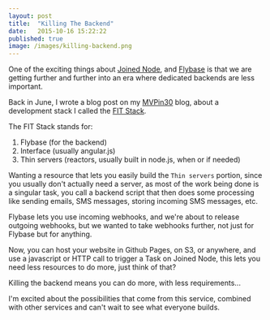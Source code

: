 ```yaml
---
layout: post
title:  "Killing The Backend"
date:   2015-10-16 15:22:22
published: true
image: /images/killing-backend.png
---
```


One of the exciting things about [Joined Node](https://joinednode.com), and [Flybase](https://flybase.io) is that we are getting further and further into an era where dedicated backends are less important.

Back in June, I wrote a blog post on my [MVPin30](http://mvpin30.com/2015/06/29/fit-stack/) blog, about a development stack I called the [FIT Stack](https://github.com/flybaseio/fit-stack/).

The FIT Stack stands for:

1. Flybase (for the backend)
2. Interface (usually angular.js)
3. Thin servers (reactors, usually built in node.js, when or if needed)

Wanting a resource that lets you easily build the `Thin servers` portion, since you usually don't actually need a server, as most of the work being done is a singular task, you call a backend script that then does some processing like sending emails, SMS messages, storing incoming SMS messages, etc.

Flybase lets you use incoming webhooks, and we're about to release outgoing webhooks, but we wanted to take webhooks further, not just for Flybase but for anything.

Now, you can host your website in Github Pages, on S3, or anywhere, and use a javascript or HTTP call to trigger a Task on Joined Node, this lets you need less resources to do more, just think of that?

Killing the backend means you can do more, with less requirements...

I'm excited about the possibilities that come from this service, combined with other services and can't wait to see what everyone builds.